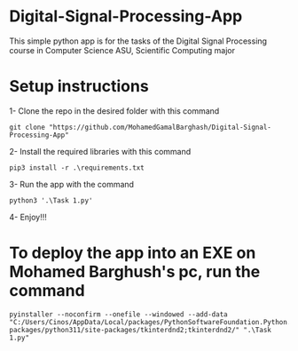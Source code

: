 # Digital-Signal-Processing-App
This simple python app is for the tasks of the Digital Signal Processing course in Computer Science ASU, Scientific Computing major

# Setup instructions
1- Clone the repo in the desired folder with this command
```
git clone "https://github.com/MohamedGamalBarghash/Digital-Signal-Processing-App"
```

2- Install the required libraries with this command
```
pip3 install -r .\requirements.txt
```

3- Run the app with the command
```
python3 '.\Task 1.py'
```

4- Enjoy!!!

# To deploy the app into an EXE on Mohamed Barghush's pc, run the command
```
pyinstaller --noconfirm --onefile --windowed --add-data "C:/Users/Cinos/AppData/Local/packages/PythonSoftwareFoundation.Python.3.11_qbz5n2kfra8p0/localcache/local-packages/python311/site-packages/tkinterdnd2;tkinterdnd2/" ".\Task 1.py"
```